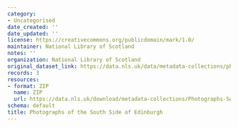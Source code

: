 ```yaml
---
category:
- Uncategorised
date_created: ''
date_updated: ''
license: https://creativecommons.org/publicdomain/mark/1.0/
maintainer: National Library of Scotland
notes: ''
organization: National Library of Scotland
original_dataset_link: https://data.nls.uk/data/metadata-collections/photographs-south-side-edinburgh/
records: 3
resources:
- format: ZIP
  name: ZIP
  url: https://data.nls.uk/download/metadata-collections/Photographs-Southside-Edinburgh.zip
schema: default
title: Photographs of the South Side of Edinburgh
---
```

